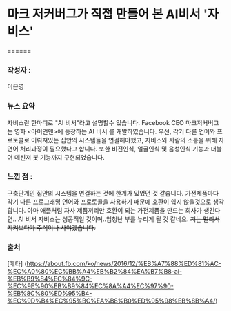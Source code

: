 # 마크 저커버그가 직접 만들어 본 AI비서 '자비스'
======

### 작성자 :  
이은영  
 
### 뉴스 요약
자비스란 한마디로 "AI 비서"라고 설명할수 있습니다. Facebook CEO 마크저커버그는 영화 <아이언맨>에 등장하는 AI 비서 를 개발하였습니다. 
우선, 각기 다른 언어와 프로토콜로 이뤄져있는 집안의 시스템들을 연결해야했고, 자비스와 사람의 소통을 위해 자연어 처리과정이 필요했다고 합니다. 또한 비전인식, 얼굴인식 및 음성인식 기능과 더불어 메신저 봇 기능까지 구현되었습니다.

### 느낀 점 :
 구축단계인 집안의 시스템을 연결하는 것에 한계가 있었던 것 같습니다. 가전제품마다 각기 다른 프로그래밍 언어와 프로토콜을 사용하기 때문에 호환이 쉽지 않을것으로 생각합니다. 
아마 애플처럼 자사 제품끼리만 호환이 되는 가전제품을 만드는 회사가 생긴다면.. AI 비서 자비스는 성공적일 것이며..엄청난 부를 누리게 될 것 같네요. 
~~저는 멀리서 지켜보다가 주식이나 사야겠습니다.~~

### 출처
[메타] (https://about.fb.com/ko/news/2016/12/%EB%A7%88%ED%81%AC-%EC%A0%80%EC%BB%A4%EB%B2%84%EA%B7%B8-ai-%EB%B9%84%EC%84%9C-%EC%9E%90%EB%B9%84%EC%8A%A4%EC%97%90-%EB%8C%80%ED%95%B4-%EC%9D%B4%EC%95%BC%EA%B8%B0%ED%95%98%EB%8B%A4/)   

